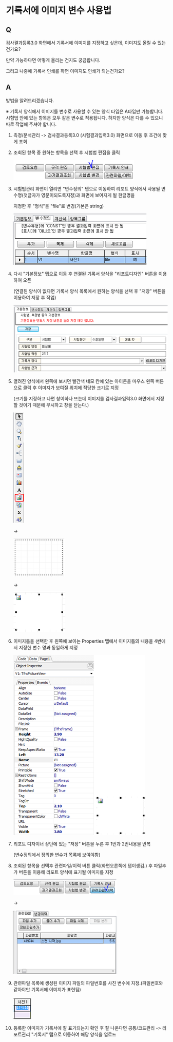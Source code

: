 # 기록서에 이미지 변수 사용법

## Q

검사결과등록3.0 화면에서 기록서에 이미지를 지정하고 싶은데, 이미지도 올릴 수 있는건가요?

만약 가능하다면 어떻게 올리는 건지도 궁금합니다.

그리고 나중에 기록서 인쇄를 하면 이미지도 인쇄가 되는건가요?

## A

방법을 알려드리겠습니다.

※ 기록서 양식에서 이미지를 변수로 사용할 수 있는 양식 타입은 A타입만 가능합니다.  
시험법 안에 있는 항목은 모두 같은 변수로 적용됩니다. 하지만 양식은 다를 수 있으니 따로 작업해 주셔야 합니다.

1. 측정/분석관리 -&gt; 검사결과등록3.0 \(시험결과입력3.0\) 화면으로 이동 후 조건에 맞게 조회  
2. 조회된 항목 중 원하는 항목을 선택 후 시험법 편집을 클릭  

   ![](../.gitbook/assets/01.png)

3. 시험법관리 화면이 열리면 "변수정의" 탭으로 이동하여 리포트 양식에서 사용될 변수명\(첫글자가 영문이되도록지정\)과 화면에 보여지게 될 한글명을  

   지정한 후 "형식"을 "file"로 변경\(기본은 string\)  

   ![](../.gitbook/assets/02%20%2815%29.png)

4. 다시 "기본정보" 탭으로 이동 후 연결된 기록서 양식을 "리포트디자인" 버튼을 이용하여 오픈  

   \(연결된 양식이 없다면 기록서 양식 목록에서 원하는 양식을 선택 후 "저장" 버튼을 이용하여 저장 후 작업\)  

   ![](../.gitbook/assets/03%20%284%29.png)

5. 열려진 양식에서 왼쪽에 보시면 빨간색 네모 칸에 있는 아이콘을 마우스 왼쪽 버튼으로 클릭 후 이미지가 보여질 위치에 적당한 크기로 지정   

   \(크기를 지정하고 나면 창이하나 뜨는데 이미지를 검사결과입력3.0 화면에서 지정할 것이기 때문에 무시하고 창을 닫는다.\)  

   ![](../.gitbook/assets/03-_-_%20%281%29.png)

     -&gt;  

   ![](../.gitbook/assets/05-_-_.png)

     -&gt; 

   ![](../.gitbook/assets/06-_%20%282%29.png)

6. 이미지틀을 선택한 후 왼쪽에 보이는 Properties 탭에서 이미지틀의 내용을 4번에서 지정한 변수 명과 동일하게 지정  

   ![](../.gitbook/assets/07-_properties.png)

7. 리포트 디자이너 상단에 있는 "저장" 버튼을 누른 후 1번과 2번내용을 반복  

   \(변수정의에서 정의한 변수가 목록에 보여야함\)  

8. 조회된 항목을 선택후 관련파일/이력 버튼 클릭\(화면오른쪽에 탭이생김.\) 후 파일추가 버튼을 이용해 리포트 양식에 표기될 이미지를 지정  

   ![](../.gitbook/assets/08%20%287%29.png)

     -&gt;

   ![](../.gitbook/assets/09-2.png)

9. 관련파일 목록에 생성된 이미지 파일의 파일번호를 사진 변수에 지정.\(파일번호와 같아야만 기록서에 이미지가 표현됨\)  

   ![](../.gitbook/assets/10%20%2812%29.png)

10. 등록한 이미지가 기록서에 잘 표기되는지 확인 후 잘 나온다면 공통/코드관리 -&gt; 리포트관리 "기록서" 탭으로 이동하여 해당 양식을 업로드

